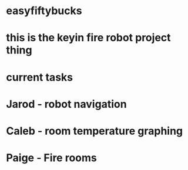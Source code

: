 # easyfiftybucks
# this is the keyin fire robot project thing
# current tasks

# Jarod - robot navigation
# Caleb - room temperature graphing
# Paige - Fire rooms

